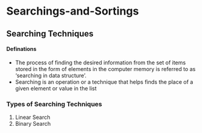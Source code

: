 # Searchings-and-Sortings
<h2>Searching Techniques</h2>
<h4>Definations</h4>
<ul>
  <li>The process of finding the desired information from the set of items stored in the form of elements in the computer memory is referred to as ‘searching in data structure’.</li>
  <li>Searching is an operation or a technique that helps finds the place of a given element or value in the list</li>
</ul>
<h3>Types of Searching Techniques</h3>
<ol>
  <li>Linear Search</li>
  <li>Binary Search</li>
</ol>
